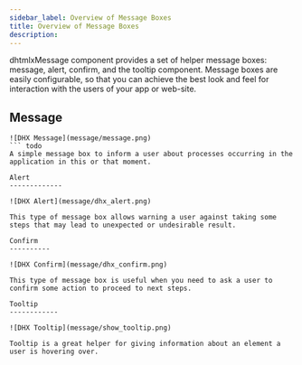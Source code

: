 ```yaml
---
sidebar_label: Overview of Message Boxes
title: Overview of Message Boxes
description: 
---          
```


dhtmlxMessage component provides a set of helper message boxes: message, alert, confirm, and the tooltip component. Message boxes are easily configurable, so that you can achieve the best look and feel for 
interaction with the users of your app or web-site.

Message
------------
``` todo
![DHX Message](message/message.png)
``` todo
A simple message box to inform a user about processes occurring in the application in this or that moment.

Alert 
-------------

![DHX Alert](message/dhx_alert.png)

This type of message box allows warning a user against taking some steps that may lead to unexpected or undesirable result.

Confirm
----------

![DHX Confirm](message/dhx_confirm.png)

This type of message box is useful when you need to ask a user to confirm some action to proceed to next steps.

Tooltip
------------

![DHX Tooltip](message/show_tooltip.png)

Tooltip is a great helper for giving information about an element a user is hovering over.
